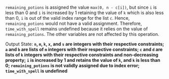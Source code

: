 `remaining_potions` is assigned the value `max(0, n - c[i])`, but since `i` is less than 0 and `i` is increased by 1 retaining the value of `k` which is also less than 0, `i` is out of the valid index range for the list `c`. Hence, `remaining_potions` would not have a valid assignment. Therefore, `time_with_spell` remains undefined because it relies on the value of `remaining_potions`. The other variables are not affected by this operation. 

Output State: **`n`, `m`, `k`, `x`, and `s` are integers with their respective constraints; `a` and `b` are lists of `m` integers with their respective constraints; `c` and `d` are lists of `k` integers with their respective constraints and non-decreasing property; `i` is increased by 1 and retains the value of `k`, and `k` is less than 0; `remaining_potions` is not validly assigned due to index error; `time_with_spell` is undefined**